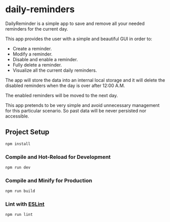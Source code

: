 # daily-reminders

DailyReminder is a simple app to save and remove all your needed reminders for the current day.
  
This app provides the user with a simple and beautiful GUI in order to:
  
* Create a reminder.
* Modify a reminder.
* Disable and enable a reminder.
* Fully delete a reminder.
* Visualize all the current daily reminders.

The app will store the data into an internal local storage and it will delete the disabled reminders
when the day is over after 12:00 A.M.  
  
The enabled reminders will be moved to the next day.

This app pretends to be very simple and avoid unnecessary management for this particular scenario. So past data will be never persisted nor accessible.

## Project Setup

```sh
npm install
```

### Compile and Hot-Reload for Development

```sh
npm run dev
```

### Compile and Minify for Production

```sh
npm run build
```

### Lint with [ESLint](https://eslint.org/)

```sh
npm run lint
```

